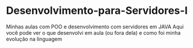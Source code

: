 # Desenvolvimento-para-Servidores-I
Minhas aulas com POO e desenvolvimento com servidores em JAVA
Aqui você pode ver o que desenvolvi em aula (ou fora dela) e como foi minha evolução na linguagem
